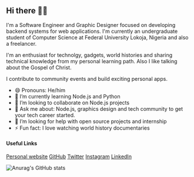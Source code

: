 ## Hi there 👋🏾

I'm a Software Engineer and Graphic Designer focused on developing backend systems for web applications. I'm currently an undergraduate student of Computer Science at Federal University Lokoja, Nigeria and also a freelancer. 

I'm an enthusiast for technolgy, gadgets, world histories and sharing technical knowledge from my personal learning path. Also I like talking about the Gospel of Christ. 

I contribute to community events and build exciting personal apps.

- 😄 Pronouns: He/him
- 🌱 I’m currently learning Node.js and Python
- 👯 I’m looking to collaborate on Node.js projects
- 💬 Ask me about: Node.js, graphics design and tech community to  get your tech career started.
- 🤔 I’m looking for help with open source projects and internship
- ⚡ Fun fact: I love watching world history documentaries


#### Useful Links

[Personal website](https://github.com/helewud)
[GitHub](https://github.com/helewud)
[Twitter](https://twitter.com/helewud)
[Instagram](https://instagram.com/helewud)
[LinkedIn]()

![Anurag's GitHub stats](https://github-readme-stats.vercel.app/api?username=helewud&count_private=true&theme=tokyonight)
